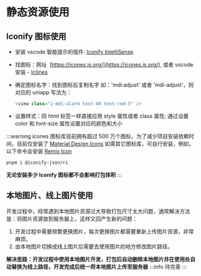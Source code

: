 # 静态资源使用

## Iconify 图标使用

- 安装 vscode 智能提示的插件: [Iconify IntelliSense](https://marketplace.visualstudio.com/items?itemName=antfu.iconify)

- 找图标：网址  [https://icones.js.org/](https://icones.js.org/)  或者 vscode 安装 - [Icônes](https://marketplace.visualstudio.com/items?itemName=afzalsayed96.icones)

- 确定图标名字：找到图标后复制名字 如：'mdi:adjust' 或者 'mdi-adjust'，则对应的 uniapp 写法为：

  ```ts
  <view class="i-mdi-alarm text-40 text-red-5" />
  ```

- 设置样式：同 html 标签一样直接应用 style 属性或者 class 属性; 通过设置 color 和 font-size 属性设置对应的颜色和大小

:::warning
icones 图标库目前拥有超过 500 万个图标，为了减少项目安装依赖时间，目前仅安装了 [Material Design Icons](https://icones.js.org/collection/mdi)
如需其它图标库，可自行安装，例如，以下命令会安装 [Remix Icon](https://icones.js.org/collection/ri)

```bash
pnpm i @iconify-json/ri
```

**无论安装多少 Iconify 图标都不会影响打包体积**
:::

## 本地图片、线上图片使用

开发过程中，经常遇到本地图片资源过大导致打包尺寸太大问题，通常解决方法是：将图片资源放到服务器上，这样又回产生新的问题：

1. 开发过程中需要频繁更换图片，每次更换图片都需要重新上传图片资源，非常麻烦。
2. 由本地图片切换成线上图片后需要去使用图片的地方修改图片路径。

**解决思路：开发过程中使用本地图片开发，打包后自动删除本地图片并在使用处自动替换为线上路径，开发完成后统一将本地图片上传至服务器**
:::info
待完善
:::
